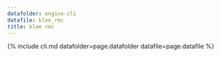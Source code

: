 ```yaml
---
datafolder: engine-cli
datafile: klee_rmc
title: klee rmc
---
```

{% include cli.md datafolder=page.datafolder datafile=page.datafile %}
